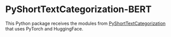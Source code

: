 # PyShortTextCategorization-BERT

This Python package receives the modules from
[PyShortTextCategorization](https://github.com/stephenhky/PyShortTextCategorization)
that uses PyTorch and HuggingFace.